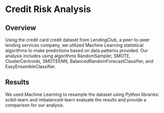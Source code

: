 # Credit Risk Analysis

## Overview
Using the credit card credit dataset from LendingClub, a peer-to-peer lending services company, we utilized Machine Learning statistical algorithms to make predictions based on data patterns provided. Our analysis includes using algorithms RandomSampler, SMOTE, ClusterCentroids, SMOTEENN, BalancedRandomForecastClassifier, and EasyEnsembleClassifier. 

## Results

We used Machine Learning to resample the dataset using Python libraries: scikit-learn and imbalanced-learn evaluate the results and provide a comparison for our analysis.

